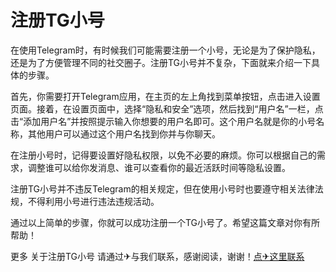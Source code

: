 # 注册TG小号

在使用Telegram时，有时候我们可能需要注册一个小号，无论是为了保护隐私，还是为了方便管理不同的社交圈子。注册TG小号并不复杂，下面就来介绍一下具体的步骤。

首先，你需要打开Telegram应用，在主页的左上角找到菜单按钮，点击进入设置页面。接着，在设置页面中，选择“隐私和安全”选项，然后找到“用户名”一栏，点击“添加用户名”并按照提示输入你想要的用户名即可。这个用户名就是你的小号名称，其他用户可以通过这个用户名找到你并与你聊天。

在注册小号时，记得要设置好隐私权限，以免不必要的麻烦。你可以根据自己的需求，调整谁可以给你发消息、谁可以查看你的最近活跃时间等隐私设置。

注册TG小号并不违反Telegram的相关规定，但在使用小号时也要遵守相关法律法规，不得利用小号进行违法违规活动。

通过以上简单的步骤，你就可以成功注册一个TG小号了。希望这篇文章对你有所帮助！

更多 关于注册TG小号 请通过✈与我们联系，感谢阅读，谢谢！[点✈这里联系](https://add.k02.cc)
